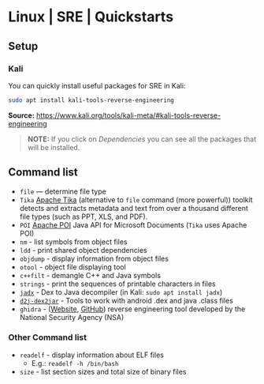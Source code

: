 # Linux | SRE | Quickstarts
## Setup
### Kali
You can quickly install useful packages for SRE in Kali: 
```bash
sudo apt install kali-tools-reverse-engineering
```
**Source:** https://www.kali.org/tools/kali-meta/#kali-tools-reverse-engineering
> **NOTE:** If you click on *Dependencies* you can see all the packages that will be installed.
## Command list
- `file` — determine file type
- `Tika` [Apache Tika](https://tika.apache.org/) (alternative to `file` command (more powerful)) toolkit detects and extracts metadata and text from over a thousand different file types (such as PPT, XLS, and PDF).
- `POI` [Apache POI](https://poi.apache.org/) Java API for Microsoft Documents (`Tika` uses Apache POI)
- `nm` - list symbols from object files
- `ldd` - print shared object dependencies
- `objdump` - display information from object files
- `otool` - object file displaying tool
- `c++filt` - demangle C++ and Java symbols
- `strings` - print the sequences of printable characters in files
- [`jadx`](https://github.com/skylot/jadx) - Dex to Java decompiler (in Kali: `sudo apt install jadx`)
- [`d2j-dex2jar`](https://github.com/pxb1988/dex2jar/tree/2.x) - Tools to work with android .dex and java .class files
- `ghidra` - ([Website](https://ghidra-sre.org/), [GitHub](https://github.com/NationalSecurityAgency/ghidra)) reverse engineering tool developed by the National Security Agency (NSA)

### Other Command list
- `readelf` - display information about ELF files
    - E.g.: `readelf -h /bin/bash`
- `size` - list section sizes and total size of binary files
